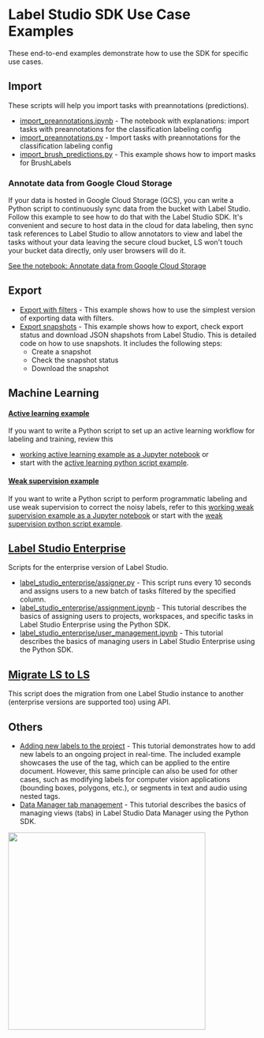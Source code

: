 # Label Studio SDK Use Case Examples

These end-to-end examples demonstrate how to use the SDK for specific use cases.

## Import

These scripts will help you import tasks with preannotations (predictions). 
* [import_preannotations.ipynb](import_preannotations/import_preannotations.ipynb) - The notebook with explanations: import tasks with preannotations for the classification labeling config
* [import_preannotations.py](import_preannotations/import_preannotations.py) - Import tasks with preannotations for the classification labeling config
* [import_brush_predictions.py](import_preannotations/import_brush_predictions.py) - This example shows how to import masks for BrushLabels

### Annotate data from Google Cloud Storage

If your data is hosted in Google Cloud Storage (GCS), you can write a Python script to continuously sync data from the bucket with Label Studio. Follow this example to see how to do that with the Label Studio SDK. It's convenient and secure to host data in the cloud for data labeling, then sync task references to Label Studio to allow annotators to view and label the tasks without your data leaving the secure cloud bucket, LS won't touch your bucket data directly, only user browsers will do it. 

[See the notebook: Annotate data from Google Cloud Storage](annotate_data_from_gcs/annotate_data_from_gcs.ipynb)


## Export

* [Export with filters](export_with_filters.py) - This example shows how to use the simplest version of exporting data with filters.
* [Export snapshots](export_snapshots.py) - This example shows how to export, check export status and download JSON shapshots from Label Studio.  This is detailed code on how to use snapshots. It includes the following steps:
  * Create a snapshot
  * Check the snapshot status
  * Download the snapshot


## Machine Learning

#### [Active learning example](active_learning/active_learning.ipynb)

If you want to write a Python script to set up an active learning workflow for labeling and training, review this 
* [working active learning example as a Jupyter notebook](https://github.com/heartexlabs/label-studio-sdk/blob/master/examples/active_learning/active_learning.ipynb) or
* start with the [active learning python script example](https://github.com/heartexlabs/label-studio-sdk/blob/master/examples/active_learning/active_learning.py).

#### [Weak supervision example](examples/weak_supervision/weak_supervision.ipynb)

If you want to write a Python script to perform programmatic labeling and use weak supervision to correct the noisy labels, refer to this [working weak supervision example as a Jupyter notebook](examples/weak_supervision/weak_supervision.ipynb) or start with the [weak supervision python script example](examples/weak_supervision/weak_supervision.py).


## [Label Studio Enterprise](label_studio_enterprise)

Scripts for the enterprise version of Label Studio. 

* [label_studio_enterprise/assigner.py](label_studio_enterprise/assigner.py) - This script runs every 10 seconds and assigns users to a new batch of tasks filtered by the specified column.
* [label_studio_enterprise/assignment.ipynb](label_studio_enterprise/assignment.ipynb) - This tutorial describes the basics of assigning users to projects, workspaces, and specific tasks in Label Studio Enterprise using the Python SDK.
* [label_studio_enterprise/user_management.ipynb](label_studio_enterprise/user_management.ipynb) - This tutorial describes the basics of managing users in Label Studio Enterprise using the Python SDK.

## [Migrate LS to LS](migrate_ls_to_ls)

This script does the migration from one Label Studio instance to another (enterprise versions are supported too) using API. 

## Others
* [Adding new labels to the project](adding_new_labels_to_project.ipynb) - This tutorial demonstrates how to add new labels to an ongoing project in real-time. The included example showcases the use of the <Taxonomy> tag, which can be applied to the entire document. However, this same principle can also be used for other cases, such as modifying labels for computer vision applications (bounding boxes, polygons, etc.), or segments in text and audio using nested <Taxonomy> tags.
* [Data Manager tab management](view_management.ipynb) - This tutorial describes the basics of managing views (tabs) in Label Studio Data Manager using the Python SDK.

<img src="https://labelstud.io/images/opossum/other/5.svg" width="400px">
